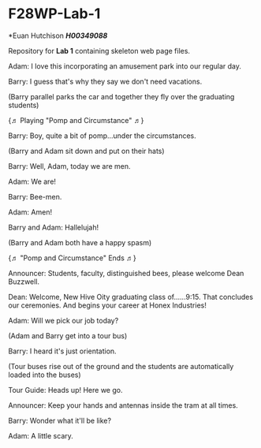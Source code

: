 # F28WP-Lab-1

*Euan Hutchison ***H00349088***

Repository for **Lab 1** containing skeleton web page files.


Adam:
I love this incorporating an amusement park into our regular day.

Barry:
I guess that's why they say we don't need vacations.

(Barry parallel parks the car and together they fly over the graduating students)

{♬ Playing "Pomp and Circumstance" ♬}

Barry:
Boy, quite a bit of pomp...under the circumstances.

(Barry and Adam sit down and put on their hats)

Barry:
Well, Adam, today we are men.

Adam:
We are!

Barry:
Bee-men.

Adam:
Amen!

Barry and Adam:
Hallelujah!

(Barry and Adam both have a happy spasm)

{♬ "Pomp and Circumstance" Ends ♬}

Announcer:
Students, faculty, distinguished bees, please welcome Dean Buzzwell.

Dean:
Welcome, New Hive Oity graduating class of......9:15. That concludes our ceremonies. And begins your career at Honex Industries!

Adam:
Will we pick our job today?

(Adam and Barry get into a tour bus)

Barry:
I heard it's just orientation.

(Tour buses rise out of the ground and the students are automatically loaded into the buses)

Tour Guide:
Heads up! Here we go.

Announcer:
Keep your hands and antennas inside the tram at all times.

Barry:
Wonder what it'll be like?

Adam:
A little scary.
